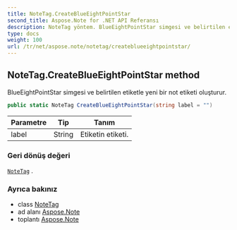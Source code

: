 ```yaml
---
title: NoteTag.CreateBlueEightPointStar
second_title: Aspose.Note for .NET API Referansı
description: NoteTag yöntem. BlueEightPointStar simgesi ve belirtilen etiketle yeni bir not etiketi oluşturur.
type: docs
weight: 100
url: /tr/net/aspose.note/notetag/createblueeightpointstar/
---
```

## NoteTag.CreateBlueEightPointStar method

BlueEightPointStar simgesi ve belirtilen etiketle yeni bir not etiketi oluşturur.

```csharp
public static NoteTag CreateBlueEightPointStar(string label = "")
```

| Parametre | Tip | Tanım |
| --- | --- | --- |
| label | String | Etiketin etiketi. |

### Geri dönüş değeri

[`NoteTag`](../) .

### Ayrıca bakınız

* class [NoteTag](../)
* ad alanı [Aspose.Note](../../notetag/)
* toplantı [Aspose.Note](../../../)


